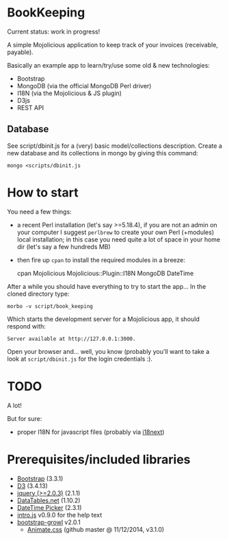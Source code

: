 # BookKeeping

Current status: work in progress!

A simple Mojolicious application to keep track of your invoices (receivable, payable).

Basically an example app to learn/try/use some old & new technologies:

* Bootstrap
* MongoDB (via the official MongoDB Perl driver)
* I18N (via the Mojolicious & JS plugin)
* D3js
* REST API

## Database

See script/dbinit.js for a (very) basic model/collections description. Create a new database and its collections in mongo by giving this command:

    mongo <scripts/dbinit.js

# How to start

You need a few things:

* a recent Perl installation (let's say >=5.18.4), if you are not an admin on your computer I suggest ``perlbrew`` to create your own Perl (+modules) local installation; in this case you need quite a lot of space in your home dir (let's say a few hundreds MB)
* then fire up `cpan` to install the required modules in a breeze:

    cpan Mojolicious Mojolicious::Plugin::I18N MongoDB DateTime

After a while you should have everything to try to start the app... In the cloned directory type:

    morbo -v script/book_keeping

Which starts the development server for a Mojolicious app, it should respond with:

    Server available at http://127.0.0.1:3000.

Open your browser and... well, you know (probably you'll want to take a look at `script/dbinit.js` for the login credentials :).

# TODO

A lot!

But for sure:

* proper I18N for javascript files (probably via [i18next](http://i18next.com))

# Prerequisites/included libraries

  - [Bootstrap](http:///getbootstrap.com) (3.3.1)
  - [D3](http://d3js.org) (3.4.13)
  - [jquery (>=2.0.3)](http://jquery.com) (2.1.1)
  - [DataTables.net](http://datatables.net) (1.10.2)
  - [DateTime Picker](http://www.malot.fr/bootstrap-datetimepicker/) (2.3.1)
  - [intro.js](http://usablica.github.io/intro.js/) v0.9.0 for the help text
  - [bootstrap-growl](http://bootstrap-growl.remabledesigns.com/) v2.0.1
    - [Animate.css](http://daneden.github.io/animate.css/) (github master @ 11/12/2014, v3.1.0)
